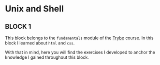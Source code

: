 # Unix and Shell

## BLOCK 1

This block belongs to the `fundamentals` module of the [Trybe](https://www.betrybe.com/) course. In this block I learned about `html` and `css`.

With that in mind, here you will find the exercises I developed to anchor the knowledge I gained throughout this block.